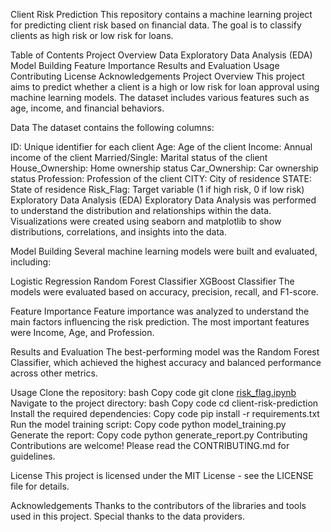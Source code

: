 Client Risk Prediction
This repository contains a machine learning project for predicting client risk based on financial data. The goal is to classify clients as high risk or low risk for loans.

Table of Contents
Project Overview
Data
Exploratory Data Analysis (EDA)
Model Building
Feature Importance
Results and Evaluation
Usage
Contributing
License
Acknowledgements
Project Overview
This project aims to predict whether a client is a high or low risk for loan approval using machine learning models. The dataset includes various features such as age, income, and financial behaviors.

Data
The dataset contains the following columns:

ID: Unique identifier for each client
Age: Age of the client
Income: Annual income of the client
Married/Single: Marital status of the client
House_Ownership: Home ownership status
Car_Ownership: Car ownership status
Profession: Profession of the client
CITY: City of residence
STATE: State of residence
Risk_Flag: Target variable (1 if high risk, 0 if low risk)
Exploratory Data Analysis (EDA)
Exploratory Data Analysis was performed to understand the distribution and relationships within the data. Visualizations were created using seaborn and matplotlib to show distributions, correlations, and insights into the data.

Model Building
Several machine learning models were built and evaluated, including:

Logistic Regression
Random Forest Classifier
XGBoost Classifier
The models were evaluated based on accuracy, precision, recall, and F1-score.

Feature Importance
Feature importance was analyzed to understand the main factors influencing the risk prediction. The most important features were Income, Age, and Profession.

Results and Evaluation
The best-performing model was the Random Forest Classifier, which achieved the highest accuracy and balanced performance across other metrics.

Usage
Clone the repository:
bash
Copy code
git clone [risk_flag.ipynb](https://colab.research.google.com/drive/1G5QSslGmrDbZnv1BHfAwAzNrdo8Cy3lU#scrollTo=G3C9BXYww8kV)
Navigate to the project directory:
bash
Copy code
cd client-risk-prediction
Install the required dependencies:
Copy code
pip install -r requirements.txt
Run the model training script:
Copy code
python model_training.py
Generate the report:
Copy code
python generate_report.py
Contributing
Contributions are welcome! Please read the CONTRIBUTING.md for guidelines.

License
This project is licensed under the MIT License - see the LICENSE file for details.

Acknowledgements
Thanks to the contributors of the libraries and tools used in this project.
Special thanks to the data providers.
